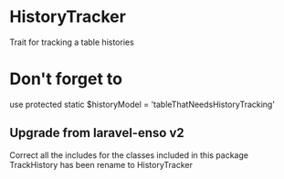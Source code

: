 # HistoryTracker

Trait for tracking a table histories

# Don't forget to

use protected static $historyModel = 'tableThatNeedsHistoryTracking'

## Upgrade from laravel-enso v2

Correct all the includes for the classes included in this package
TrackHistory has been rename to HistoryTracker

